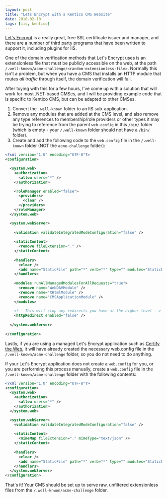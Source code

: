 ```yaml
---
layout: post
title: "Lets Encrypt with a Kentico CMS Website"
date: 2018-02-10
tags: [iis, kentico]
---
```


[Let's Encrypt](https://letsencrypt.org/) is a really great, free SSL certificate issuer and manager, and there are a number of
third party programs that have been written to support it, including plugins for IIS.

One of the domain verification methods that Let's Encrypt uses is an extensionless file that must be
publicly accessible on the web, at the path `/.well-known/acme-challenge/<random-extensionless-file>`.
Normally this isn't a problem, but when you have a CMS that installs an HTTP module that routes *all traffic*
through itself, the domain verification will fail.

After toying with this for a few hours, I've come up with a solution that will work for most .NET-based CMSes,
and I will be providing example code that is specific to Kentico CMS, but can be adapted to other CMSes.

1. Convert the `.well-known` folder to an IIS sub-application.
2. Remove any modules that are added at the CMS level, and also remove any type references to membership/role
   providers or other types it may be trying to reference from the parent `web.config` in this `/bin/` folder 
   (which is empty - your `/.well-known` folder should not have a `/bin/` folder).
3. Create and add the following code to the `web.config` file in the `/.well-known` folder (NOT the `acme-challenge`
   folder):
   
```xml
<?xml version="1.0" encoding="UTF-8"?>
<configuration>

  <system.web>
    <authorization>
      <allow users="*" />
    </authorization>

    <roleManager enabled="false">
      <providers>
        <clear />
      </providers>
    </roleManager>
  </system.web>

  <system.webServer>
  
    <validation validateIntegratedModeConfiguration="false" />
	
    <staticContent>
      <remove fileExtension="." />
    </staticContent>
  
    <handlers>
      <clear />
      <add name="StaticFile" path="*" verb="*" type="" modules="StaticFileModule,DefaultDocumentModule,DirectoryListingModule" scriptProcessor="" resourceType="Either" requireAccess="Read" allowPathInfo="false" preCondition="" responseBufferLimit="4194304" />
    </handlers>
  
    <modules runAllManagedModulesForAllRequests="true">
      <remove name="WebDAVModule" />
      <remove name="XHtmlModule" />
      <remove name="CMSApplicationModule" />
    </modules>
  
    <!-- This will stop any redirects you have at the higher level -->
    <httpRedirect enabled="false" />
  
  </system.webServer>
  
</configuration>
```

Lastly, if you are using a managed Let's Encrypt application such as [Certify the Web](https://certifytheweb.com/), it will have
already created the necessary web.config file in the `/.well-known/acme-challenge` folder, so you do not need to do anything.

If your Let's Encrypt application does not create a `web.config` for you, or you are performing this process manually, create a `web.config` file in the `/.well-known/acme-challenge` folder with the following contents:

```xml
<?xml version="1.0" encoding="UTF-8"?>
<configuration>
  <system.web>
    <authorization>
      <allow users="*" />
    </authorization>
  </system.web>

  <system.webServer>
    <validation validateIntegratedModeConfiguration="false" />
    
    <staticContent>
      <mimeMap fileExtension="." mimeType="text/json" />
    </staticContent>
    
    <handlers>
      <clear />
      <add name="StaticFile" path="*" verb="*" type="" modules="StaticFileModule,DefaultDocumentModule,DirectoryListingModule" scriptProcessor="" resourceType="Either" requireAccess="Read" allowPathInfo="false" preCondition="" responseBufferLimit="4194304" />
    </handlers>
  </system.webServer>
</configuration>
```

That's it! Your CMS should be set up to serve raw, unfiltered extensionless files from the `/.well-knwon/acme-challenge` folder.
